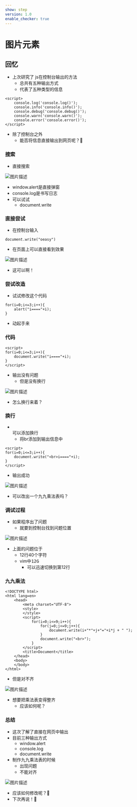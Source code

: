 ```yaml
---
show: step
version: 1.0
enable_checker: true
---
```


# 图片元素

## 回忆

- 上次研究了 js在控制台输出的方法
	- 总共有五种输出方式
	- 代表了五种类型的信息

```
<script>
	console.log('console.log()');
	console.info('console.info()');
	console.debug('console.debug()');
	console.warn('console.warn()');
	console.error('console.error()');
</script>
```

- 除了控制台之外
	- 能否将信息直接输出到网页呢？🤔

### 搜索

- 直接搜索

![图片描述](https://doc.shiyanlou.com/courses/uid1190679-20240809-1723169614143)

- window.alert是直接弹窗
- console.log是书写日志
- 可以试试
	- document.write

### 直接尝试

- 在控制台输入

```
document.write("oeasy")
```

- 在页面上可以直接看到效果

![图片描述](https://doc.shiyanlou.com/courses/uid1190679-20240809-1723169796003)

- 这可以啊！

### 尝试改造 

- 试试修改这个代码

```
for(i=0;i<=3;i++){
	alert("i===="+i);
}
```

- 动起手来

### 代码

```
<script>
for(i=0;i<=3;i++){
	document.write("i===="+i);
}
</script>
```

- 输出没有问题
	- 但是没有换行

![图片描述](https://doc.shiyanlou.com/courses/uid1190679-20240809-1723170830648)

- 怎么换行来着？

### 换行

- <br>可以添加换行
	- 将br添加到输出信息中

```
<script>
for(i=0;i<=3;i++){
	document.write("<br>i===="+i);
}
</script>
```

- 输出成功

![图片描述](https://doc.shiyanlou.com/courses/uid1190679-20240809-1723170979648)

- 可以改出一个九九乘法表吗？

### 调试过程

- 如果程序出了问题
	- 就要到控制台找到问题位置

![图片描述](https://doc.shiyanlou.com/courses/uid1190679-20240809-1723171430555)

- 上面的问题位于
	- 12行40个字符
	- vim中<kbd>1</kbd><kbd>2</kbd><kbd>G</kbd>
		- 可以迅速切换到第12行


### 九九乘法

```
<!DOCTYPE html>
<html lang=en>
    <head>
        <meta charset="UTF-8">
        <style>
        </style>
        <script>
            for(i=0;i<=9;i++){
                for(j=0;j<=9;j++){
                    document.write(i+"*"+j+"="+i*j + " ");
                }
                document.write("<br>");
            }
        </script>
        <title>Document</title>
    </head>
    <body>
    </body>
</html>
```

- 但是对不齐

![图片描述](https://doc.shiyanlou.com/courses/uid1190679-20240809-1723171264118)

- 想要把乘法表变得整齐
	- 应该如何呢？

### 总结 

- 这次了解了直接在网页中输出
- 目前三种输出方式
	- window.alert
	- console.log
	- document.write
- 制作九九乘法表的时候
	- 出现问题
	- 不能对齐

![图片描述](https://doc.shiyanlou.com/courses/uid1190679-20240809-1723171264118)

- 应该如何修改呢？🤔
- 下次再说！👋